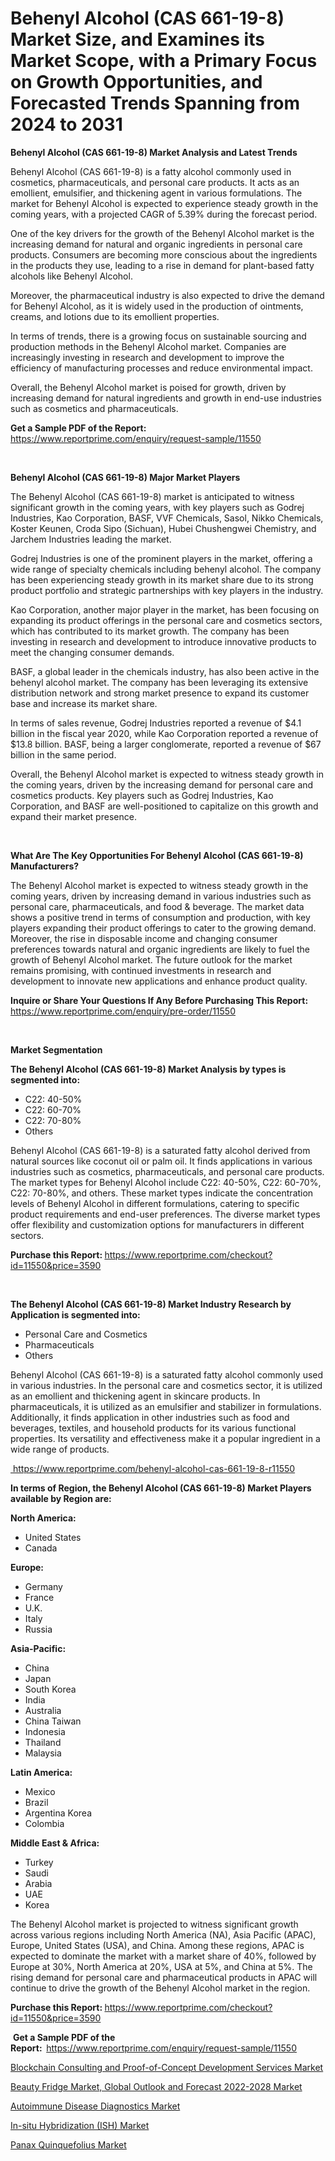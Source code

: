 <p><h1>Behenyl Alcohol (CAS 661-19-8) Market Size, and Examines its Market Scope, with a Primary Focus on Growth Opportunities, and Forecasted Trends Spanning from 2024 to 2031</h1></p><p><strong>Behenyl Alcohol (CAS 661-19-8) Market Analysis and Latest Trends</strong></p>
<p><p>Behenyl Alcohol (CAS 661-19-8) is a fatty alcohol commonly used in cosmetics, pharmaceuticals, and personal care products. It acts as an emollient, emulsifier, and thickening agent in various formulations. The market for Behenyl Alcohol is expected to experience steady growth in the coming years, with a projected CAGR of 5.39% during the forecast period.</p><p>One of the key drivers for the growth of the Behenyl Alcohol market is the increasing demand for natural and organic ingredients in personal care products. Consumers are becoming more conscious about the ingredients in the products they use, leading to a rise in demand for plant-based fatty alcohols like Behenyl Alcohol.</p><p>Moreover, the pharmaceutical industry is also expected to drive the demand for Behenyl Alcohol, as it is widely used in the production of ointments, creams, and lotions due to its emollient properties.</p><p>In terms of trends, there is a growing focus on sustainable sourcing and production methods in the Behenyl Alcohol market. Companies are increasingly investing in research and development to improve the efficiency of manufacturing processes and reduce environmental impact.</p><p>Overall, the Behenyl Alcohol market is poised for growth, driven by increasing demand for natural ingredients and growth in end-use industries such as cosmetics and pharmaceuticals.</p></p>
<p><strong>Get a Sample PDF of the Report:&nbsp;</strong> <a href="https://www.reportprime.com/enquiry/request-sample/11550">https://www.reportprime.com/enquiry/request-sample/11550</a></p>
<p>&nbsp;</p>
<p><strong>Behenyl Alcohol (CAS 661-19-8) Major Market Players</strong></p>
<p><p>The Behenyl Alcohol (CAS 661-19-8) market is anticipated to witness significant growth in the coming years, with key players such as Godrej Industries, Kao Corporation, BASF, VVF Chemicals, Sasol, Nikko Chemicals, Koster Keunen, Croda Sipo (Sichuan), Hubei Chushengwei Chemistry, and Jarchem Industries leading the market.</p><p>Godrej Industries is one of the prominent players in the market, offering a wide range of specialty chemicals including behenyl alcohol. The company has been experiencing steady growth in its market share due to its strong product portfolio and strategic partnerships with key players in the industry.</p><p>Kao Corporation, another major player in the market, has been focusing on expanding its product offerings in the personal care and cosmetics sectors, which has contributed to its market growth. The company has been investing in research and development to introduce innovative products to meet the changing consumer demands.</p><p>BASF, a global leader in the chemicals industry, has also been active in the behenyl alcohol market. The company has been leveraging its extensive distribution network and strong market presence to expand its customer base and increase its market share.</p><p>In terms of sales revenue, Godrej Industries reported a revenue of $4.1 billion in the fiscal year 2020, while Kao Corporation reported a revenue of $13.8 billion. BASF, being a larger conglomerate, reported a revenue of $67 billion in the same period.</p><p>Overall, the Behenyl Alcohol market is expected to witness steady growth in the coming years, driven by the increasing demand for personal care and cosmetics products. Key players such as Godrej Industries, Kao Corporation, and BASF are well-positioned to capitalize on this growth and expand their market presence.</p></p>
<p>&nbsp;</p>
<p><strong>What Are The Key Opportunities For Behenyl Alcohol (CAS 661-19-8) Manufacturers?</strong></p>
<p><p>The Behenyl Alcohol market is expected to witness steady growth in the coming years, driven by increasing demand in various industries such as personal care, pharmaceuticals, and food & beverage. The market data shows a positive trend in terms of consumption and production, with key players expanding their product offerings to cater to the growing demand. Moreover, the rise in disposable income and changing consumer preferences towards natural and organic ingredients are likely to fuel the growth of Behenyl Alcohol market. The future outlook for the market remains promising, with continued investments in research and development to innovate new applications and enhance product quality.</p></p>
<p><strong>Inquire or Share Your Questions If Any Before Purchasing This Report:</strong> <a href="https://www.reportprime.com/enquiry/pre-order/11550">https://www.reportprime.com/enquiry/pre-order/11550</a></p>
<p>&nbsp;</p>
<p><strong>Market Segmentation</strong></p>
<p><strong>The Behenyl Alcohol (CAS 661-19-8) Market Analysis by types is segmented into:</strong></p>
<p><ul><li>C22: 40-50%</li><li>C22: 60-70%</li><li>C22: 70-80%</li><li>Others</li></ul></p>
<p><p>Behenyl Alcohol (CAS 661-19-8) is a saturated fatty alcohol derived from natural sources like coconut oil or palm oil. It finds applications in various industries such as cosmetics, pharmaceuticals, and personal care products. The market types for Behenyl Alcohol include C22: 40-50%, C22: 60-70%, C22: 70-80%, and others. These market types indicate the concentration levels of Behenyl Alcohol in different formulations, catering to specific product requirements and end-user preferences. The diverse market types offer flexibility and customization options for manufacturers in different sectors.</p></p>
<p><strong>Purchase this Report:&nbsp;</strong><a href="https://www.reportprime.com/checkout?id=11550&price=3590">https://www.reportprime.com/checkout?id=11550&price=3590</a></p>
<p>&nbsp;</p>
<p><strong>The Behenyl Alcohol (CAS 661-19-8) Market Industry Research by Application is segmented into:</strong></p>
<p><ul><li>Personal Care and Cosmetics</li><li>Pharmaceuticals</li><li>Others</li></ul></p>
<p><p>Behenyl Alcohol (CAS 661-19-8) is a saturated fatty alcohol commonly used in various industries. In the personal care and cosmetics sector, it is utilized as an emollient and thickening agent in skincare products. In pharmaceuticals, it is utilized as an emulsifier and stabilizer in formulations. Additionally, it finds application in other industries such as food and beverages, textiles, and household products for its various functional properties. Its versatility and effectiveness make it a popular ingredient in a wide range of products.</p></p>
<p><a href="https://www.reportprime.com/behenyl-alcohol-cas-661-19-8-r11550">&nbsp;https://www.reportprime.com/behenyl-alcohol-cas-661-19-8-r11550</a></p>
<p><strong>In terms of Region, the Behenyl Alcohol (CAS 661-19-8) Market Players available by Region are:</strong></p>
<p>
    <p> <strong> North America: </strong>
        <ul>
            <li>United States</li>
            <li>Canada</li>
        </ul>
        </p> 
    <p> <strong> Europe: </strong>
        <ul>
            <li>Germany</li>
            <li>France</li>
            <li>U.K.</li>
            <li>Italy</li>
            <li>Russia</li>
        </ul>
        </p> 
    <p> <strong> Asia-Pacific: </strong>
        <ul>
            <li>China</li>
            <li>Japan</li>
            <li>South Korea</li>
            <li>India</li>
            <li>Australia</li>
            <li>China Taiwan</li>
            <li>Indonesia</li>
            <li>Thailand</li>
            <li>Malaysia</li>
        </ul>
        </p> 
    <p> <strong> Latin America: </strong>
        <ul>
            <li>Mexico</li>
            <li>Brazil</li>
            <li>Argentina Korea</li>
            <li>Colombia</li>
        </ul>
        </p> 
    <p> <strong> Middle East & Africa: </strong>
        <ul>
            <li>Turkey</li>
            <li>Saudi</li>
            <li>Arabia</li>
            <li>UAE</li>
            <li>Korea</li>
        </ul>
    </p>
    </p>
<p><p>The Behenyl Alcohol market is projected to witness significant growth across various regions including North America (NA), Asia Pacific (APAC), Europe, United States (USA), and China. Among these regions, APAC is expected to dominate the market with a market share of 40%, followed by Europe at 30%, North America at 20%, USA at 5%, and China at 5%. The rising demand for personal care and pharmaceutical products in APAC will continue to drive the growth of the Behenyl Alcohol market in the region.</p></p>
<p><strong>Purchase this Report: </strong><a href="https://www.reportprime.com/checkout?id=11550&price=3590">https://www.reportprime.com/checkout?id=11550&price=3590</a></p>
<p>&nbsp;<strong>Get a Sample PDF of the Report:&nbsp;&nbsp;</strong><a href="https://www.reportprime.com/enquiry/request-sample/11550">https://www.reportprime.com/enquiry/request-sample/11550</a></p>
<p><strong></strong></p>
<p><p><a href="https://medium.com/@nyahmertz1928/blockchain-consulting-and-proof-of-concept-development-services-industry-analysis-report-its-4ff6586ee62f">Blockchain Consulting and Proof-of-Concept Development Services Market</a></p><p><a href="https://issuu.com/reportprime-2/docs/beauty-fridge-market-global-outlook_86a182e3159c37">Beauty Fridge Market, Global Outlook and Forecast 2022-2028 Market</a></p><p><a href="https://github.com/angelajermaine/Market-Research-Report-List-5/blob/main/autoimmune-disease-diagnostics-market.md">Autoimmune Disease Diagnostics Market</a></p><p><a href="https://medium.com/@rania98r2024/in-situ-hybridization-ish-market-global-market-share-and-ranking-overall-sales-and-demand-d19ce7a22502">In-situ Hybridization (ISH) Market</a></p><p><a href="https://github.com/provorikovar/Market-Research-Report-List-6/blob/main/panax-quinquefolius-market.md">Panax Quinquefolius Market</a></p></p>